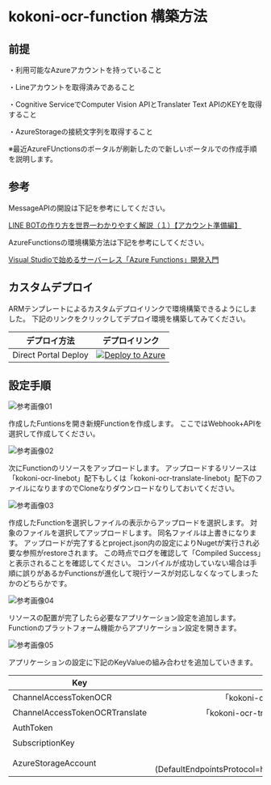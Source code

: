 # kokoni-ocr-function 構築方法

## 前提

・利用可能なAzureアカウントを持っていること

・Lineアカウントを取得済みであること

・Cognitive ServiceでComputer Vision APIとTranslater Text APIのKEYを取得すること

・AzureStorageの接続文字列を取得すること

※最近AzureFUnctionsのポータルが刷新したので新しいポータルでの作成手順を説明します。

## 参考

MessageAPIの開設は下記を参考にしてください。

[LINE BOTの作り方を世界一わかりやすく解説（１）【アカウント準備編】](http://qiita.com/yoshizaki_kkgk/items/bd4277d3943200beab26)

AzureFunctionsの環境構築方法は下記を参考にしてください。

[Visual Studioで始めるサーバーレス「Azure Functions」開発入門](http://www.buildinsider.net/pr/microsoft/azure/dictionary06)

## カスタムデプロイ

ARMテンプレートによるカスタムデプロイリンクで環境構築できるようにしました。
下記のリンクをクリックしてデプロイ環境を構築してみてください。

|デプロイ方法|デプロイリンク|
| --------------- |:---------------:|
| Direct Portal Deploy | [![Deploy to Azure](http://azuredeploy.net/deploybutton.png)](https://portal.azure.com/#create/Microsoft.Template/uri/https%3A%2F%2Fraw.githubusercontent.com%2Fkingkino%2Fkokoni-ocr-function%2Fmaster%2FAzureDeploy.json) |


## 設定手順

![参考画像01](https://github.com/kingkino/kokoni-ocr-function/blob/master/refer01.png)

作成したFuntionsを開き新規Functionを作成します。
ここではWebhook+APIを選択して作成してください。

![参考画像02](https://github.com/kingkino/kokoni-ocr-function/blob/master/refer02.png)

次にFunctionのリソースをアップロードします。
アップロードするリソースは「kokoni-ocr-linebot」配下もしくは「kokoni-ocr-translate-linebot」配下のファイルになりますのでCloneなりダウンロードなりしておいてください。

![参考画像03](https://github.com/kingkino/kokoni-ocr-function/blob/master/refer03.png)

作成したFunctionを選択しファイルの表示からアップロードを選択します。
対象のファイルを選択してアップロードします。
同名ファイルは上書きになります。
アップロードが完了するとproject.json内の設定によりNugetが実行され必要な参照がrestoreされます。
この時点でログを確認して「Compiled Success」と表示されることを確認してください。
コンパイルが成功していない場合は手順に誤りがあるかFunctionsが進化して現行ソースが対応しなくなってしまったかのどちらかです。

![参考画像04](https://github.com/kingkino/kokoni-ocr-function/blob/master/refer04.png)

リソースの配置が完了したら必要なアプリケーション設定を追加します。
Functionのプラットフォーム機能からアプリケーション設定を開きます。

![参考画像05](https://github.com/kingkino/kokoni-ocr-function/blob/master/refer05.png)

アプリケーションの設定に下記のKeyValueの組み合わせを追加していきます。

|Key|value|
| --------------- |:---------------:|
|ChannelAccessTokenOCR|「kokoni-ocr-linebot」向けに作成したLINE APIのKEYを取得する|
|ChannelAccessTokenOCRTranslate|「kokoni-ocr-translate-linebot」向けに作成したLINE APIのKEYを取得する|
|AuthToken|Text Translate APIのkey|
|SubscriptionKey|Comupter Vision APIのkey|
|AzureStorageAccount|接続文字列形式(DefaultEndpointsProtocol=https;AccountName=***;AccountKey=***;EndpointSuffix=core.windows.net)|


